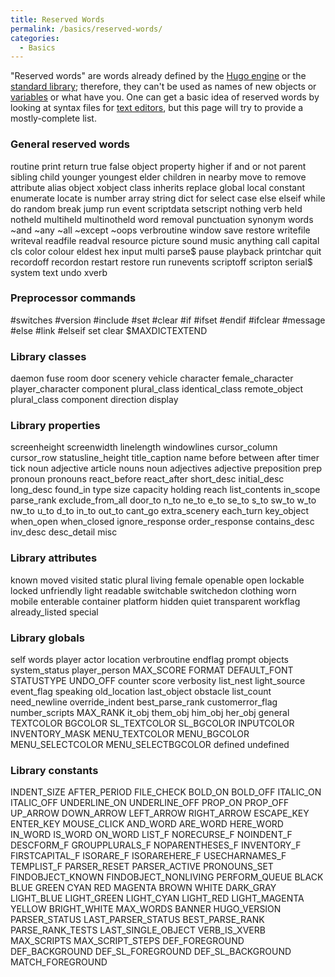 ```yaml
---
title: Reserved Words
permalink: /basics/reserved-words/
categories: 
  - Basics
---
```


"Reserved words" are words already defined by the 
[Hugo engine](/interpreters/he/) or the [standard library](/library/);
therefore, they can't be used as
names of new objects or [variables](/basics/variables/) or what have
you. One can get a basic idea of reserved words by looking at syntax
files for [text editors](/tools/editors/), but this page
will try to provide a mostly-complete list.

### General reserved words

routine print return true false object property higher if and or not
parent sibling child younger youngest elder children in nearby move to
remove attribute alias object xobject class inherits replace global
local constant enumerate locate is number array string dict for select
case else elseif while do random break jump run event scriptdata
setscript nothing verb held notheld multiheld multinotheld word removal
punctuation synonym words \~and \~any \~all \~except \~oops verbroutine
window save restore writefile writeval readfile readval resource picture
sound music anything call capital cls color colour eldest hex input
multi parse$ pause playback printchar quit recordoff recordon restart
restore run runevents scriptoff scripton serial$ system text undo xverb

### Preprocessor commands

\#switches \#version \#include \#set \#clear \#if \#ifset \#endif
\#ifclear \#message \#else \#link \#elseif set clear $MAXDICTEXTEND

### Library classes

daemon fuse room door scenery vehicle character female_character
player_character component plural_class identical_class
remote_object plural_class component direction display

### Library properties

screenheight screenwidth linelength windowlines cursor_column
cursor_row statusline_height title_caption name before between after
timer tick noun adjective article nouns noun adjectives adjective
preposition prep pronoun pronouns react_before react_after short_desc
initial_desc long_desc found_in type size capacity holding reach
list_contents in_scope parse_rank exclude_from_all door_to n_to
ne_to e_to se_to s_to sw_to w_to nw_to u_to d_to in_to out_to
cant_go extra_scenery each_turn key_object when_open when_closed
ignore_response order_response contains_desc inv_desc desc_detail
misc

### Library attributes

known moved visited static plural living female openable open lockable
locked unfriendly light readable switchable switchedon clothing worn
mobile enterable container platform hidden quiet transparent workflag
already_listed special

### Library globals

self words player actor location verbroutine endflag prompt objects
system_status player_person MAX_SCORE FORMAT DEFAULT_FONT STATUSTYPE
UNDO_OFF counter score verbosity list_nest light_source event_flag
speaking old_location last_object obstacle list_count need_newline
override_indent best_parse_rank customerror_flag number_scripts
MAX_RANK it_obj them_obj him_obj her_obj general TEXTCOLOR BGCOLOR
SL_TEXTCOLOR SL_BGCOLOR INPUTCOLOR INVENTORY_MASK MENU_TEXTCOLOR
MENU_BGCOLOR MENU_SELECTCOLOR MENU_SELECTBGCOLOR defined undefined

### Library constants

INDENT_SIZE AFTER_PERIOD FILE_CHECK BOLD_ON BOLD_OFF ITALIC_ON
ITALIC_OFF UNDERLINE_ON UNDERLINE_OFF PROP_ON PROP_OFF UP_ARROW
DOWN_ARROW LEFT_ARROW RIGHT_ARROW ESCAPE_KEY ENTER_KEY MOUSE_CLICK
AND_WORD ARE_WORD HERE_WORD IN_WORD IS_WORD ON_WORD LIST_F
NORECURSE_F NOINDENT_F DESCFORM_F GROUPPLURALS_F NOPARENTHESES_F
INVENTORY_F FIRSTCAPITAL_F ISORARE_F ISORAREHERE_F USECHARNAMES_F
TEMPLIST_F PARSER_RESET PARSER_ACTIVE PRONOUNS_SET FINDOBJECT_KNOWN
FINDOBJECT_NONLIVING PERFORM_QUEUE BLACK BLUE GREEN CYAN RED MAGENTA
BROWN WHITE DARK_GRAY LIGHT_BLUE LIGHT_GREEN LIGHT_CYAN LIGHT_RED
LIGHT_MAGENTA YELLOW BRIGHT_WHITE MAX_WORDS BANNER HUGO_VERSION
PARSER_STATUS LAST_PARSER_STATUS BEST_PARSE_RANK PARSE_RANK_TESTS
LAST_SINGLE_OBJECT VERB_IS_XVERB MAX_SCRIPTS MAX_SCRIPT_STEPS
DEF_FOREGROUND DEF_BACKGROUND DEF_SL_FOREGROUND DEF_SL_BACKGROUND
MATCH_FOREGROUND
